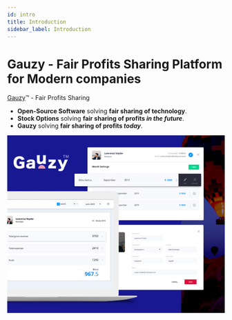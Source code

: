 ```yaml
---
id: intro
title: Introduction
sidebar_label: Introduction
---
```


# Gauzy - Fair Profits Sharing Platform for Modern companies

[Gauzy](https://gauzy.co)™ - Fair Profits Sharing

- **Open-Source Software** solving **fair sharing of technology**.
- **Stock Options** solving **fair sharing of profits _in the future_**.
- **Gauzy** solving **fair sharing of profits _today_**.

![Gauzy](assets/overview.png)
